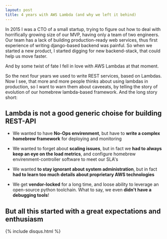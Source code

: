 ```yaml
---
layout: post
title: 4 years with AWS Lambda (and why we left it behind)
---
```


In 2015 I was a CTO of a small startup, trying to figure out how to deal with horrifically growing size of our MVP, having only a team of two engineers. Our team has a lack of building production-ready web services, thus first experience of writing django-based backend was painful. So when we started a new product, I started digging for new backend-stack, that could help us move faster.

And by some twist of fate I fell in love with AWS Lambdas at that moment.

So the next four years we used to write REST services, based on Lambdas. Now I see, that more and more people thinks about using lambdas in production, so I want to warn them about caveeats, by telling the story of evolution of our homebrew lambda-based framework. And the long story short:

## Lambda is not a good generic choise for building REST-API

* We wanted to have **No-Ops envirenment**, but have to **write a complex homebrew framework** for deploying and monitoring

* We wanted to forget about **scaling issues**, but in fact we **had to always keep an eye on the load metrics**, and configure homebrew envirenment-controller software to meet our SLA's

* We wanted **to stay ignorant about system administration**, but in fact **had to learn too much details about proprietary AWS technologies**

* We get **vendor-locked** for a long time, and loose ability to leverage an open-source python toolchain. What to say, we even **didn't have a debugging tools**!


## But all this started with a great expectations and enthusiasm

{% include disqus.html %}
